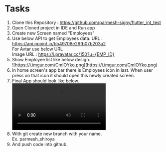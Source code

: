 # Tasks
  1. Clone this Repository : https://github.com/parmesh-signy/flutter_int_test
  2. Open Cloned project in IDE and Run app  
  3. Create new Screen named "Employees"  
  4. Use below API to get Employees data.
	  URL : https://api.npoint.io/bb49708e26fb07b203a2  
	  For Avtar use below URL  
	  Image URL : https://i.pravatar.cc/150?u={EMP_ID}  
  5. Show Employee list like below design.  
  	![https://i.imgur.com/CmIOYko.png](https://i.imgur.com/CmIOYko.png)  
  6. In home screen's app bar there is Employees icon in last. When user press on that icon it should open this newly created screen.
  7. Final App should look like below.  
      ![https://i.imgur.com/z2k6WVL.mp4 ](https://i.imgur.com/z2k6WVL.mp4)  
  8. With git create new branch with your name.   
  	Ex. parmesh_shiroya  
  9. And push code into github.  
